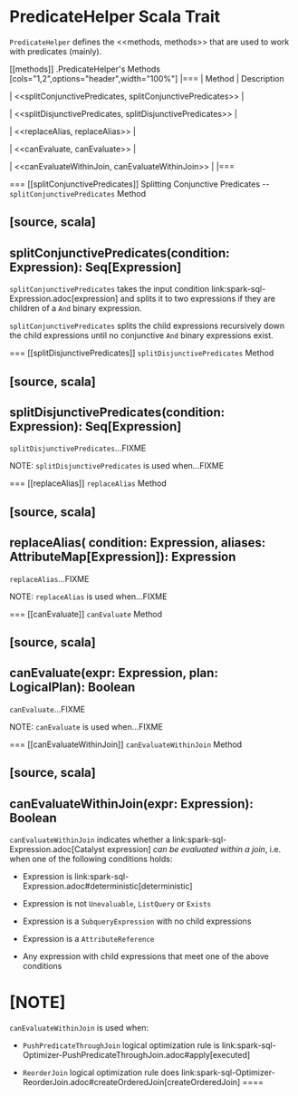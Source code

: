 # PredicateHelper Scala Trait

`PredicateHelper` defines the <<methods, methods>> that are used to work with predicates (mainly).

[[methods]]
.PredicateHelper's Methods
[cols="1,2",options="header",width="100%"]
|===
| Method
| Description

| <<splitConjunctivePredicates, splitConjunctivePredicates>>
|

| <<splitDisjunctivePredicates, splitDisjunctivePredicates>>
|

| <<replaceAlias, replaceAlias>>
|

| <<canEvaluate, canEvaluate>>
|

| <<canEvaluateWithinJoin, canEvaluateWithinJoin>>
|
|===

=== [[splitConjunctivePredicates]] Splitting Conjunctive Predicates -- `splitConjunctivePredicates` Method

[source, scala]
----
splitConjunctivePredicates(condition: Expression): Seq[Expression]
----

`splitConjunctivePredicates` takes the input condition link:spark-sql-Expression.adoc[expression] and splits it to two expressions if they are children of a `And` binary expression.

`splitConjunctivePredicates` splits the child expressions recursively down the child expressions until no conjunctive `And` binary expressions exist.

=== [[splitDisjunctivePredicates]] `splitDisjunctivePredicates` Method

[source, scala]
----
splitDisjunctivePredicates(condition: Expression): Seq[Expression]
----

`splitDisjunctivePredicates`...FIXME

NOTE: `splitDisjunctivePredicates` is used when...FIXME

=== [[replaceAlias]] `replaceAlias` Method

[source, scala]
----
replaceAlias(
  condition: Expression,
  aliases: AttributeMap[Expression]): Expression
----

`replaceAlias`...FIXME

NOTE: `replaceAlias` is used when...FIXME

=== [[canEvaluate]] `canEvaluate` Method

[source, scala]
----
canEvaluate(expr: Expression, plan: LogicalPlan): Boolean
----

`canEvaluate`...FIXME

NOTE: `canEvaluate` is used when...FIXME

=== [[canEvaluateWithinJoin]] `canEvaluateWithinJoin` Method

[source, scala]
----
canEvaluateWithinJoin(expr: Expression): Boolean
----

`canEvaluateWithinJoin` indicates whether a link:spark-sql-Expression.adoc[Catalyst expression] _can be evaluated within a join_, i.e. when one of the following conditions holds:

* Expression is link:spark-sql-Expression.adoc#deterministic[deterministic]

* Expression is not `Unevaluable`, `ListQuery` or `Exists`

* Expression is a `SubqueryExpression` with no child expressions

* Expression is a `AttributeReference`

* Any expression with child expressions that meet one of the above conditions

[NOTE]
====
`canEvaluateWithinJoin` is used when:

* `PushPredicateThroughJoin` logical optimization rule is link:spark-sql-Optimizer-PushPredicateThroughJoin.adoc#apply[executed]

* `ReorderJoin` logical optimization rule does link:spark-sql-Optimizer-ReorderJoin.adoc#createOrderedJoin[createOrderedJoin]
====
